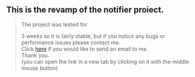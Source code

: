 ## This is the revamp of the notifier proiect.
>The project was tested for <p id="p"></p> 3 weeks so it is fairly stable, but if you notice any bugs or performance issues please contact me.<br>
>Click [here](https://mail.google.com/mail/?view=cm&fs=1&to=borbelygergo06@gmail.com&su=Feedback%20on%20re_notifier&body=Type%20your%20feedback%20here) if you would like to send an email to me.<br>
>Thank you.<br>
>(you can open the link in a new tab by clicking on it with the middle mouse button)

<script src="https://cdnjs.cloudflare.com/ajax/libs/moment.js/2.29.1/moment.min.js"></script>
<script>
    document.getElementById('p').innerHTML = moment().format('W');
</script>
